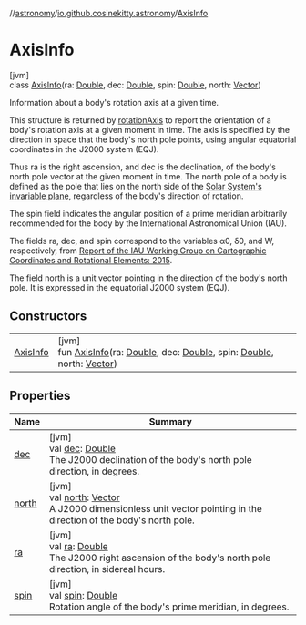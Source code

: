 //[astronomy](../../../index.md)/[io.github.cosinekitty.astronomy](../index.md)/[AxisInfo](index.md)

# AxisInfo

[jvm]\
class [AxisInfo](index.md)(ra: [Double](https://kotlinlang.org/api/latest/jvm/stdlib/kotlin/-double/index.html), dec: [Double](https://kotlinlang.org/api/latest/jvm/stdlib/kotlin/-double/index.html), spin: [Double](https://kotlinlang.org/api/latest/jvm/stdlib/kotlin/-double/index.html), north: [Vector](../-vector/index.md))

Information about a body's rotation axis at a given time.

This structure is returned by [rotationAxis](../rotation-axis.md) to report the orientation of a body's rotation axis at a given moment in time. The axis is specified by the direction in space that the body's north pole points, using angular equatorial coordinates in the J2000 system (EQJ).

Thus ra is the right ascension, and dec is the declination, of the body's north pole vector at the given moment in time. The north pole of a body is defined as the pole that lies on the north side of the [Solar System's invariable plane](https://en.wikipedia.org/wiki/Invariable_plane), regardless of the body's direction of rotation.

The spin field indicates the angular position of a prime meridian arbitrarily recommended for the body by the International Astronomical Union (IAU).

The fields ra, dec, and spin correspond to the variables α0, δ0, and W, respectively, from [Report of the IAU Working Group on Cartographic Coordinates and Rotational Elements: 2015](https://astropedia.astrogeology.usgs.gov/download/Docs/WGCCRE/WGCCRE2015reprint.pdf).

The field north is a unit vector pointing in the direction of the body's north pole. It is expressed in the equatorial J2000 system (EQJ).

## Constructors

| | |
|---|---|
| [AxisInfo](-axis-info.md) | [jvm]<br>fun [AxisInfo](-axis-info.md)(ra: [Double](https://kotlinlang.org/api/latest/jvm/stdlib/kotlin/-double/index.html), dec: [Double](https://kotlinlang.org/api/latest/jvm/stdlib/kotlin/-double/index.html), spin: [Double](https://kotlinlang.org/api/latest/jvm/stdlib/kotlin/-double/index.html), north: [Vector](../-vector/index.md)) |

## Properties

| Name | Summary |
|---|---|
| [dec](dec.md) | [jvm]<br>val [dec](dec.md): [Double](https://kotlinlang.org/api/latest/jvm/stdlib/kotlin/-double/index.html)<br>The J2000 declination of the body's north pole direction, in degrees. |
| [north](north.md) | [jvm]<br>val [north](north.md): [Vector](../-vector/index.md)<br>A J2000 dimensionless unit vector pointing in the direction of the body's north pole. |
| [ra](ra.md) | [jvm]<br>val [ra](ra.md): [Double](https://kotlinlang.org/api/latest/jvm/stdlib/kotlin/-double/index.html)<br>The J2000 right ascension of the body's north pole direction, in sidereal hours. |
| [spin](spin.md) | [jvm]<br>val [spin](spin.md): [Double](https://kotlinlang.org/api/latest/jvm/stdlib/kotlin/-double/index.html)<br>Rotation angle of the body's prime meridian, in degrees. |

